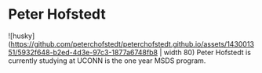 # Peter Hofstedt

![husky](https://github.com/peterchofstedt/peterchofstedt.github.io/assets/143001351/5932f648-b2ed-4d3e-97c3-1877a6748fb8 | width 80)
Peter Hofstedt is currently studying at UCONN is the one year MSDS program. 
